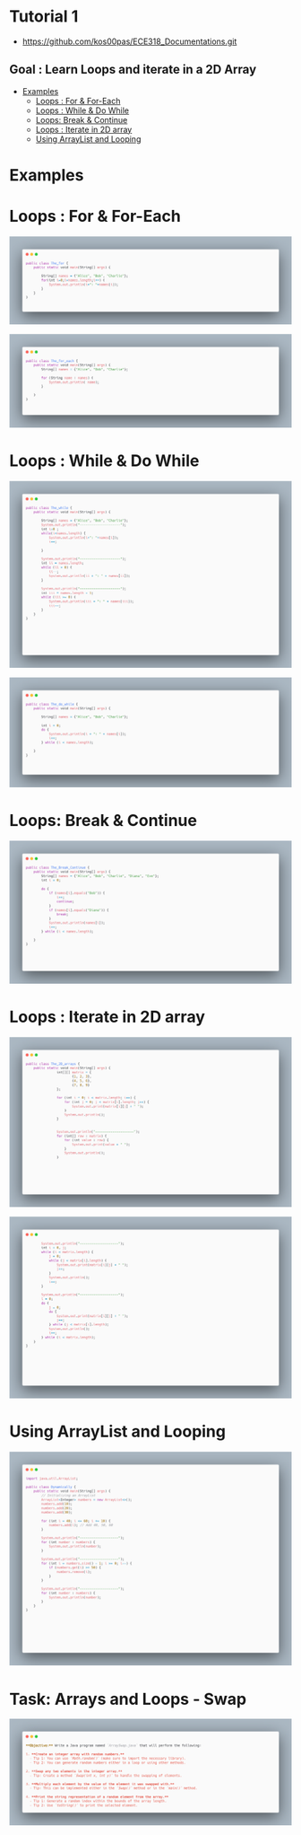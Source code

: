 # Tutorial 1
- https://github.com/kos00pas/ECE318_Documentations.git
## Goal : Learn Loops and iterate in a 2D Array  
<!-- toc -->

- [Examples](#examples)
  * [Loops : For & For-Each](#loops--for--for-each)
  * [Loops : While & Do While](#loops--while--do-while)
  * [Loops: Break & Continue](#loops-break--continue)
  * [Loops : Iterate in 2D array](#loops--iterate-in-2d-array)
  * [Using ArrayList and Looping](#using-arraylist-and-looping)

<!-- tocstop -->
<div style="page-break-after: always;"></div>

# Examples

# Loops : For & For-Each

![](./code/the_for.png)

![](./code/the_for_each.png)

<div style="page-break-after: always;"></div>

# Loops : While & Do While

![](./code/The_while.png)

![](./code/the_do_while.png)

<div style="page-break-after: always;"></div>

# Loops: Break & Continue 
![](./code/the_break_and_continue.png)

<div style="page-break-after: always;"></div>

# Loops : Iterate in 2D array
![](./code/the_2d_1.png)

![](./code/the_2d_2.png)

<div style="page-break-after: always;"></div>

# Using ArrayList and Looping 
![](./code/The_arraylist.png)

<div style="page-break-after: always;"></div>

# Task: Arrays and Loops - Swap

![](./code/task.png)

[//]: # ()
[//]: # (**Objective:** Write a Java program named `ArraySwap.java` that will perform the following:)

[//]: # ()
[//]: # (1. **Create an integer array with random numbers.**)

[//]: # (  - Tip 1: You can use `Math.random&#40;&#41;` &#40;make sure to import the necessary library&#41;.)

[//]: # (  - Tip 2: You can generate random numbers either in a loop or using other methods.)

[//]: # ()
[//]: # (2. **Swap any two elements in the integer array.**)

[//]: # (  - Tip: Create a method `Swap&#40;int x, int y&#41;` to handle the swapping of elements.)

[//]: # ()
[//]: # (3. **Multiply each element by the value of the element it was swapped with.**)

[//]: # (  - Tip: This can be implemented either in the `Swap&#40;&#41;` method or in the `main&#40;&#41;` method.)

[//]: # ()
[//]: # (4. **Print the string representation of a random element from the array.**)

[//]: # (  - Tip 1: Generate a random index within the bounds of the array length.)

[//]: # (  - Tip 2: Use `toString&#40;&#41;` to print the selected element.)
